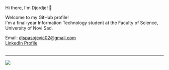 Hi there, I'm Djordje! 👋

Welcome to my GitHub profile!<br/> I'm a final-year Information Technology student at the Faculty of Science, University of Novi Sad.



Email: djspasojevic02@gmail.com <br/>
[LinkedIn Profile](www.linkedin.com/in/djordje-spasojevic-8a884b322/)<br/><br/>


---
[![](https://visitcount.itsvg.in/api?id=djordjes19&icon=0&color=0)](https://visitcount.itsvg.in)


